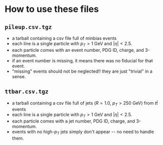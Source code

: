 How to use these files
======================

`pileup.csv.tgz`
----------------
- a tarball containing a csv file full of minbias events
- each line is a single particle with $p_T > 1$ GeV and $|\eta| < 2.5$.
- each particle comes with an event number, PDG ID, charge, and 3-momentum.
- if an event number is missing, it means there was no fiducial for that event.
- "missing" events should not be neglected!! they are just "trivial" in a sense.



`ttbar.csv.tgz`
----------------
- a tarball containing a csv file full of jets ($R = 1.0$, $p_T > 250$ GeV) from
$t\bar t$ events 
- each line is a single particle with $p_T > 1$ GeV and $|\eta| < 2.5$.
- each particle comes with a jet number, PDG ID, charge, and 3-momentum.
- events with no high-$p_T$ jets simply don't appear -- no need to handle them.
